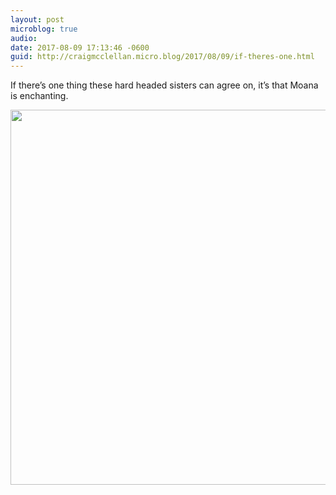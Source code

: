 ```yaml
---
layout: post
microblog: true
audio: 
date: 2017-08-09 17:13:46 -0600
guid: http://craigmcclellan.micro.blog/2017/08/09/if-theres-one.html
---
```

If there’s one thing these hard headed sisters can agree on, it’s that Moana is enchanting.

<img src="http://craigmcclellan.com/uploads/2017/06fe87d415.jpg" width="599" height="600" />
